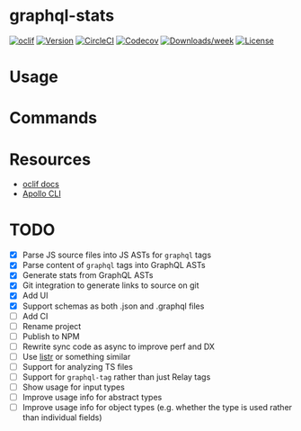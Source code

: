 # graphql-stats

[![oclif](https://img.shields.io/badge/cli-oclif-brightgreen.svg)](https://oclif.io)
[![Version](https://img.shields.io/npm/v/graphql-stats.svg)](https://npmjs.org/package/graphql-stats)
[![CircleCI](https://circleci.com/gh/CDThomas/graphql-stats/tree/master.svg?style=shield)](https://circleci.com/gh/CDThomas/graphql-stats/tree/master)
[![Codecov](https://codecov.io/gh/CDThomas/graphql-stats/branch/master/graph/badge.svg)](https://codecov.io/gh/CDThomas/graphql-stats)
[![Downloads/week](https://img.shields.io/npm/dw/graphql-stats.svg)](https://npmjs.org/package/graphql-stats)
[![License](https://img.shields.io/npm/l/graphql-stats.svg)](https://github.com/CDThomas/graphql-stats/blob/master/package.json)

<!-- toc -->

# Usage

<!-- usage -->

# Commands

<!-- commands -->

# Resources

- [oclif docs](https://github.com/oclif/oclif)
- [Apollo CLI](https://github.com/apollographql/apollo-tooling/tree/master/packages/apollo)

# TODO

- [x] Parse JS source files into JS ASTs for `graphql` tags
- [x] Parse content of `graphql` tags into GraphQL ASTs
- [x] Generate stats from GraphQL ASTs
- [x] Git integration to generate links to source on git
- [x] Add UI
- [x] Support schemas as both .json and .graphql files
- [ ] Add CI
- [ ] Rename project
- [ ] Publish to NPM
- [ ] Rewrite sync code as async to improve perf and DX
- [ ] Use [listr](https://github.com/SamVerschueren/listr) or something similar
- [ ] Support for analyzing TS files
- [ ] Support for `graphql-tag` rather than just Relay tags
- [ ] Show usage for input types
- [ ] Improve usage info for abstract types
- [ ] Improve usage info for object types (e.g. whether the type is used rather than individual fields)
